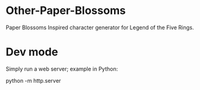 # Other-Paper-Blossoms
Paper Blossoms Inspired character generator for Legend of the Five Rings.


# Dev mode
Simply run a web server; example in Python: 

python -m http.server
